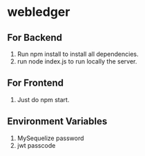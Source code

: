 


# webledger

## For Backend
1. Run npm install to install all dependencies.
2. run node index.js to run locally the server.

## For Frontend
1. Just do npm start.

## Environment Variables
1. MySequelize password
2. jwt passcode

  

 
 
